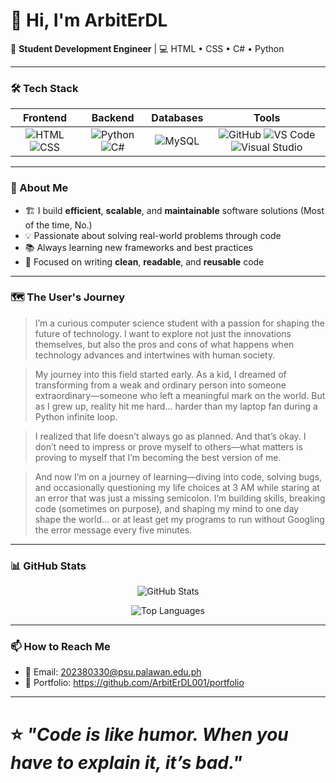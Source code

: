 # 👋 Hi, I'm **ArbitErDL**

🚀 **Student Development Engineer** | 💻 HTML • CSS • C# • Python

---

### 🛠️ Tech Stack
| Frontend | Backend        | Databases | Tools                        |
|:--------:|:--------------:|:---------:|:----------------------------:|
| ![HTML](https://img.shields.io/badge/HTML-E34F26?style=for-the-badge&logo=html5&logoColor=white) ![CSS](https://img.shields.io/badge/CSS-1572B6?style=for-the-badge&logo=css3&logoColor=white) | ![Python](https://img.shields.io/badge/Python-3776AB?style=for-the-badge&logo=python&logoColor=white) ![C#](https://img.shields.io/badge/C%23-239120?style=for-the-badge&logo=c-sharp&logoColor=white) | ![MySQL](https://img.shields.io/badge/MySQL-4479A1?style=for-the-badge&logo=mysql&logoColor=white) | ![GitHub](https://img.shields.io/badge/GitHub-181717?style=for-the-badge&logo=github&logoColor=white) ![VS Code](https://img.shields.io/badge/VS_Code-007ACC?style=for-the-badge&logo=visual-studio-code&logoColor=white) ![Visual Studio](https://img.shields.io/badge/Visual_Studio-5C2D91?style=for-the-badge&logo=visual-studio&logoColor=white) |

---

### 📌 About Me  
- 🏗️ I build **efficient**, **scalable**, and **maintainable** software solutions (Most of the time, No.) 
- 💡 Passionate about solving real-world problems through code  
- 📚 Always learning new frameworks and best practices  
- 🎯 Focused on writing **clean**, **readable**, and **reusable** code  

---

### 🗺️ The User's Journey  
> I’m a curious computer science student with a passion for shaping the future of technology. I want to explore not just the innovations themselves, but also the pros and cons of what happens when technology advances and intertwines with human society.

> My journey into this field started early. As a kid, I dreamed of transforming from a weak and ordinary person into someone extraordinary—someone who left a meaningful mark on the world. But as I grew up, reality hit me hard… harder than my laptop fan during a Python infinite loop.

> I realized that life doesn’t always go as planned. And that’s okay. I don’t need to impress or prove myself to others—what matters is proving to myself that I’m becoming the best version of me.

> And now I’m on a journey of learning—diving into code, solving bugs, and occasionally questioning my life choices at 3 AM while staring at an error that was just a missing semicolon. I’m building skills, breaking code (sometimes on purpose), and shaping my mind to one day shape the world… or at least get my programs to run without Googling the error message every five minutes.

---

### 📊 GitHub Stats  
<p align="center">
  <img src="https://github-readme-stats.vercel.app/api?username=ArbitErDL001&show_icons=true&theme=tokyonight" alt="GitHub Stats" />
</p>

<p align="center">
  <img src="https://github-readme-stats.vercel.app/api/top-langs/?username=ArbitErDL001&layout=compact&theme=tokyonight" alt="Top Languages" />
</p>

---

### 📫 How to Reach Me  
- 📧 Email: [202380330@psu.palawan.edu.ph](mailto:202380330@psu.palawan.edu.ph)
- 📧 Portfolio: https://github.com/ArbitErDL001/portfolio

---

# ⭐ *"Code is like humor. When you have to explain it, it’s bad."*  
